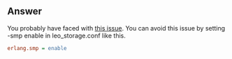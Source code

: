 ## Answer 
You probably have faced with [this issue](https://github.com/basho/eleveldb/issues/120).
You can avoid this issue by setting -smp enable in leo_storage.conf like this.
```ini
erlang.smp = enable
```
